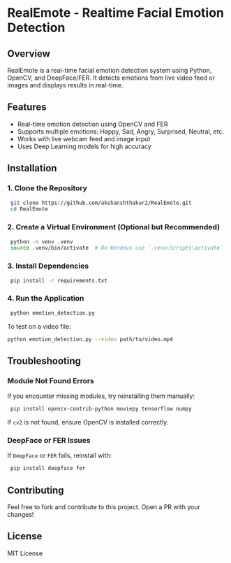 # RealEmote - Realtime Facial Emotion Detection

## Overview
RealEmote is a real-time facial emotion detection system using Python, OpenCV, and DeepFace/FER. It detects emotions from live video feed or images and displays results in real-time.

## Features
- Real-time emotion detection using OpenCV and FER
- Supports multiple emotions: Happy, Sad, Angry, Surprised, Neutral, etc.
- Works with live webcam feed and image input
- Uses Deep Learning models for high accuracy

## Installation
### 1. Clone the Repository
```sh
 git clone https://github.com/akshanshthakur2/RealEmote.git
 cd RealEmote
```

### 2. Create a Virtual Environment (Optional but Recommended)
```sh
 python -m venv .venv
 source .venv/bin/activate  # On Windows use `.venv\Scripts\activate`
```

### 3. Install Dependencies
```sh
 pip install -r requirements.txt
```

### 4. Run the Application
```sh
 python emotion_detection.py
```
To test on a video file:
```bash
python emotion_detection.py --video path/to/video.mp4
```

## Troubleshooting
### Module Not Found Errors
If you encounter missing modules, try reinstalling them manually:
```sh
 pip install opencv-contrib-python moviepy tensorflow numpy
```
If `cv2` is not found, ensure OpenCV is installed correctly.

### DeepFace or FER Issues
If `DeepFace` or `FER` fails, reinstall with:
```sh
 pip install deepface fer
```

## Contributing
Feel free to fork and contribute to this project. Open a PR with your changes!

## License
MIT License

